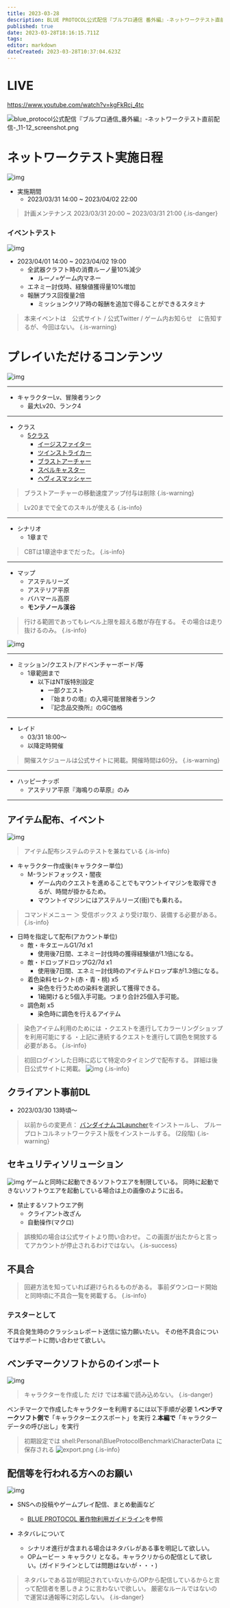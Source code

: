 ```yaml
---
title: 2023-03-28
description: BLUE PROTOCOL公式配信『ブルプロ通信 番外編』-ネットワークテスト直前配信-
published: true
date: 2023-03-28T18:16:15.711Z
tags: 
editor: markdown
dateCreated: 2023-03-28T10:37:04.623Z
---
```


# LIVE
https://www.youtube.com/watch?v=kgFkRcj_4tc

![blue_protocol公式配信『ブルプロ通信_番外編』-ネットワークテスト直前配信-_11-12_screenshot.png](/ブルプロ通信/2023-03-28/blue_protocol公式配信『ブルプロ通信_番外編』-ネットワークテスト直前配信-_11-12_screenshot.png)

# ネットワークテスト実施日程
![img](https://pbs.twimg.com/media/FsTWf5zaYAEciHm?format=jpg&name=small)
+ 実施期間
	+ 2023/03/31 14:00 ~ 2023/04/02 22:00
> 計画メンテナンス
> 2023/03/31 20:00 ~ 2023/03/31 21:00
{.is-danger}

### イベントテスト
![img](https://pbs.twimg.com/media/FsTe-9naMAAPl76?format=jpg&name=small)
+ 2023/04/01 14:00 ~ 2023/04/02 19:00
	+ 全武器クラフト時の消費ルーノ量10%減少
  		+ ルーノ=ゲーム内マネー
  + エネミー討伐時、経験値獲得量10%増加
  + 報酬プラス回復量2倍
  	+ ミッションクリア時の報酬を追加で得ることができるスタミナ
> 本来イベントは　公式サイト / 公式Twitter / ゲーム内お知らせ　に告知するが、今回はない。
{.is-warning}


# プレイいただけるコンテンツ
![img](https://pbs.twimg.com/media/FsTW9TaakAAgMbO?format=png&name=small)

---

+ キャラクターLv、冒険者ランク
  + 最大Lv20、ランク4

---


+ クラス
  + [5クラス](/クラス/)
    + [イージスファイター](/クラス/イージスファイター)
    + [ツインストライカー](/クラス/ツインストライカー)
    + [ブラストアーチャー](/クラス/ブラストアーチャー)
    + [スペルキャスター](/クラス/スペルキャスター)
    + [ヘヴィスマッシャー](/クラス/ヘヴィスマッシャー)
> ブラストアーチャーの移動速度アップ付与は削除
{.is-warning}

> Lv20までで全てのスキルが使える
{.is-info}

---

+ シナリオ
  + 1章まで
> CBTは1章途中までだった。
{.is-info}

---

+ マップ
  + アステルリーズ
  + アステリア平原
  + バハマール高原
  + **モンテノール渓谷**
> 行ける範囲であってもレベル上限を超える敵が存在する。
> その場合は走り抜けるのみ。
{.is-info}

![img](https://pbs.twimg.com/media/FsTbxzJaYAQ5bQ_?format=jpg&name=small)

---

+ ミッション/クエスト/アドベンチャーボード/等
  + 1章範囲まで
    + 以下はNT版特別設定
      + 一部クエスト
      + 『始まりの塔』の入場可能冒険者ランク
      + 『記念品交換所』のGC価格

---

+ レイド
  + 03/31 18:00～
  + 以降定時開催
>   開催スケジュールは公式サイトに掲載。開催時間は60分。
{.is-warning}

---

+ ハッピーナッポ
  + アステリア平原『海鳴りの草原』のみ

---

## アイテム配布、イベント
![img](https://pbs.twimg.com/media/FsTdx75aIAEO1FO?format=jpg&name=small)

> アイテム配布システムのテストを兼ねている
{.is-info}

+ キャラクター作成後(キャラクター単位)
	+ M-ランドフォックス・闇夜
		+ ゲーム内のクエストを進めることでもマウントイマジンを取得できるが、時間が掛かるため。
		+ マウントイマジンにはアステルリーズ(街)でも乗れる。
> コマンドメニュー ＞ 受信ボックス より受け取り、装備する必要がある。
{.is-info}

+ 日時を指定して配布(アカウント単位)
	+ 敵・キタエールG1/7d x1
 		+ 使用後7日間、エネミー討伐時の獲得経験値が1.1倍になる。
	+ 敵・ドロップドロップG2/7d x1
 		+ 使用後7日間、エネミー討伐時のアイテムドロップ率が1.3倍になる。
	+ 着色染料セレクト(赤・青・桃) x5
 		+ 染色を行うための染料を選択して獲得できる。
 		+ 1箱開けると5個入手可能。つまり合計25個入手可能。
	+ 調色剤 x5
		+ 染色時に調色を行えるアイテム

> 染色アイテム利用のためには
> ・クエストを進行してカラーリングショップを利用可能にする
> ・上記に連続するクエストを進行して調色を開放する
> 必要がある。
{.is-info}

> 初回ログインした日時に応じて特定のタイミングで配布する。
> 詳細は後日公式サイトに掲載。
>![img](https://pbs.twimg.com/media/FsTexHeaQAA3qeP?format=jpg&name=small)
{.is-info}




## クライアント事前DL
+ 2023/03/30 13時頃～
> 以前からの変更点：
> [バンダイナムコLauncher](https://object-bnolauncher-ct.bandainamco-ol.jp/html/download/index.html)をインストールし、
> ブループロトコルネットワークテスト版をインストールする。
(2段階)
{.is-warning}

## セキュリティソリューション
![img](https://pbs.twimg.com/media/FsTgHfKagAEmQqZ?format=jpg&name=small)
ゲームと同時に起動できるソフトウエアを制限している。
同時に起動できないソフトウエアを起動している場合は上の画像のように出る。

+ 禁止するソフトウエア例
	+ クライアント改ざん
	+ 自動操作(マクロ)

> 誤検知の場合は公式サイトより問い合わせ。
> この画面が出たからと言ってアカウントが停止されるわけではない。
{.is-success}

## 不具合
> 回避方法を知っていれば避けられるものがある。
> 事前ダウンロード開始と同時頃に不具合一覧を掲載する。
{.is-info}

### テスターとして
不具合発生時のクラッシュレポート送信に協力願いたい。
その他不具合についてはサポートに問い合わせて欲しい。

## ベンチマークソフトからのインポート
![img](https://pbs.twimg.com/media/FsThSMKaEAALX1w?format=jpg&name=small)

> キャラクターを作成した だけ では本編で読み込めない。
{.is-danger}

ベンチマークで作成したキャラクターを利用するには以下手順が必要
1.**ベンチマークソフト側で**「キャラクターエクスポート」を実行
2.**本編で**「キャラクターデータの呼び出し」を実行

> 初期設定では
> shell:Personal\BlueProtocolBenchmark\CharacterData
> に保存される
![export.png](/ブルプロ通信/2023-03-28/export.png)
{.is-info}

## 配信等を行われる方へのお願い
![img](https://pbs.twimg.com/media/FsTi_7maMAM_vc6?format=jpg&name=small)
+ SNSへの投稿やゲームプレイ配信、まとめ動画など
	+ [BLUE PROTOCOL 著作物利用ガイドライン](https://blue-protocol.com/support/guideline/copyright)を参照

+ ネタバレについて
	+ シナリオ進行が含まれる場合はネタバレがある事を明記して欲しい。
  + OPムービー > キャラクリ となる。キャラクリからの配信として欲しい。(ガイドラインとしては問題はないが・・・)
> ネタバレである旨が明記されていないから/OPから配信しているからと言って配信者を悪しきように言わないで欲しい。
> 厳密なルールではないので運営は通報等に対応しない。
{.is-danger}

